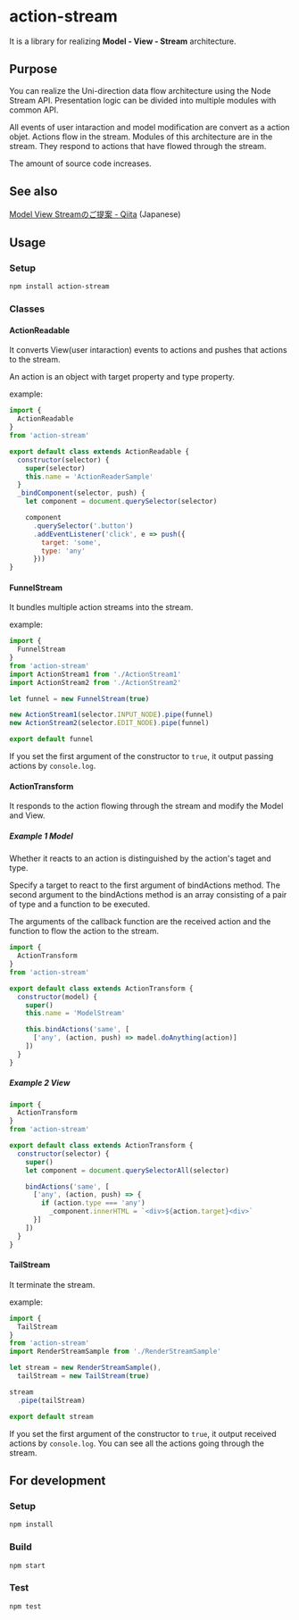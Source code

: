 # action-stream

It is a library for realizing **Model - View - Stream** architecture.

## Purpose
You can realize the Uni-direction data flow architecture using the Node Stream API.
Presentation logic can be divided into multiple modules with common API.

All events of user intaraction and model modification are convert as a action objet.
Actions flow in the stream.
Modules of this architecture are in the stream.
They respond to actions that have flowed through the stream.

The amount of source code increases.

## See also

[Model View Streamのご提案 - Qiita](http://qiita.com/ledsun/items/0c27a0bcbd7e738faac1) (Japanese)

## Usage
### Setup
`npm install action-stream`

### Classes
#### ActionReadable
It converts View(user intaraction) events to actions and pushes that actions to the stream.

An action is an object with target property and type property.

example:

```js
import {
  ActionReadable
}
from 'action-stream'

export default class extends ActionReadable {
  constructor(selector) {
    super(selector)
    this.name = 'ActionReaderSample'
  }
  _bindComponent(selector, push) {
    let component = document.querySelector(selector)

    component
      .querySelector('.button')
      .addEventListener('click', e => push({
        target: 'some',
        type: 'any'
      }))
}
```

#### FunnelStream

It bundles multiple action streams into the stream.

example:

```js
import {
  FunnelStream
}
from 'action-stream'
import ActionStream1 from './ActionStream1'
import ActionStream2 from './ActionStream2'

let funnel = new FunnelStream(true)

new ActionStream1(selector.INPUT_NODE).pipe(funnel)
new ActionStream2(selector.EDIT_NODE).pipe(funnel)

export default funnel
```

If you set the first argument of the constructor to `true`, it output passing actions by `console.log`.

#### ActionTransform

It responds to the action flowing through the stream and modify the Model and View.

##### Example 1 Model

Whether it reacts to an action is distinguished by the action's taget and type.

Specify a target to react to the first argument of bindActions method.
The second argument to the bindActions method is an array consisting of a pair of type and a function to be executed.

The arguments of the callback function are the received action and the function to flow the action to the stream.

```js
import {
  ActionTransform
}
from 'action-stream'

export default class extends ActionTransform {
  constructor(model) {
    super()
    this.name = 'ModelStream'

    this.bindActions('same', [
      ['any', (action, push) => madel.doAnything(action)]
    ])
  }
}
```

##### Example 2 View

```js
import {
  ActionTransform
}
from 'action-stream'

export default class extends ActionTransform {
  constructor(selector) {
    super()
    let component = document.querySelectorAll(selector)

    bindActions('same', [
      ['any', (action, push) => {
        if (action.type === 'any')
          _component.innerHTML = `<div>${action.target}<div>`
      }]
    ])
  }
}
```


#### TailStream
It terminate the stream.

example:
```js
import {
  TailStream
}
from 'action-stream'
import RenderStreamSample from './RenderStreamSample'

let stream = new RenderStreamSample(),
  tailStream = new TailStream(true)

stream
  .pipe(tailStream)

export default stream
```

If you set the first argument of the constructor to `true`, it output received actions by `console.log`.
You can see all the actions going through the stream.

## For development
### Setup

```
npm install
```

### Build

```
npm start
```

### Test

```
npm test
```
